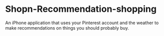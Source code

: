 # Shopn-Recommendation-shopping
An iPhone application that uses your Pinterest account and the weather to make recommendations on things you should probably buy.
